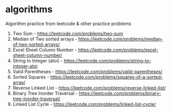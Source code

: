 # algorithms
Algorithm practice from leetcode &amp; other practice problems
1. Two Sum - https://leetcode.com/problems/two-sum
2. Median of Two sorted arrays - https://leetcode.com/problems/median-of-two-sorted-arrays/
3. Excel Sheet Column Number - https://leetcode.com/problems/excel-sheet-column-number/
4. String to Integer (atoi) - https://leetcode.com/problems/string-to-integer-atoi
5. Valid Parentheses - https://leetcode.com/problems/valid-parentheses/
6. Sorted Squares - https://leetcode.com/problems/squares-of-a-sorted-array/
7. Reverse Linked List - https://leetcode.com/problems/reverse-linked-list/
8. Binary Tree Inorder Traversal - https://leetcode.com/problems/binary-tree-inorder-traversal/
9. Linked List Cycle - https://leetcode.com/problems/linked-list-cycle/
